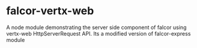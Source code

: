 # falcor-vertx-web
A node module demonstrating the server side component of falcor using vertx-web HttpServerRequest API. Its a modified version of falcor-express module
